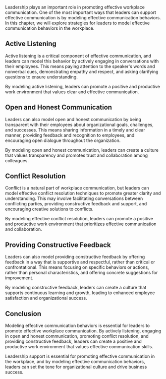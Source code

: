 
Leadership plays an important role in promoting effective workplace communication. One of the most important ways that leaders can support effective communication is by modeling effective communication behaviors. In this chapter, we will explore strategies for leaders to model effective communication behaviors in the workplace.

Active Listening
----------------

Active listening is a critical component of effective communication, and leaders can model this behavior by actively engaging in conversations with their employees. This means paying attention to the speaker's words and nonverbal cues, demonstrating empathy and respect, and asking clarifying questions to ensure understanding.

By modeling active listening, leaders can promote a positive and productive work environment that values clear and effective communication.

Open and Honest Communication
-----------------------------

Leaders can also model open and honest communication by being transparent with their employees about organizational goals, challenges, and successes. This means sharing information in a timely and clear manner, providing feedback and recognition to employees, and encouraging open dialogue throughout the organization.

By modeling open and honest communication, leaders can create a culture that values transparency and promotes trust and collaboration among colleagues.

Conflict Resolution
-------------------

Conflict is a natural part of workplace communication, but leaders can model effective conflict resolution techniques to promote greater clarity and understanding. This may involve facilitating conversations between conflicting parties, providing constructive feedback and support, and encouraging creative solutions to conflicts.

By modeling effective conflict resolution, leaders can promote a positive and productive work environment that prioritizes effective communication and collaboration.

Providing Constructive Feedback
-------------------------------

Leaders can also model providing constructive feedback by offering feedback in a way that is supportive and respectful, rather than critical or confrontational. This means focusing on specific behaviors or actions, rather than personal characteristics, and offering concrete suggestions for improvement.

By modeling constructive feedback, leaders can create a culture that supports continuous learning and growth, leading to enhanced employee satisfaction and organizational success.

Conclusion
----------

Modeling effective communication behaviors is essential for leaders to promote effective workplace communication. By actively listening, engaging in open and honest communication, promoting conflict resolution, and providing constructive feedback, leaders can create a positive and productive work environment that values effective communication skills.

Leadership support is essential for promoting effective communication in the workplace, and by modeling effective communication behaviors, leaders can set the tone for organizational culture and drive business success.
